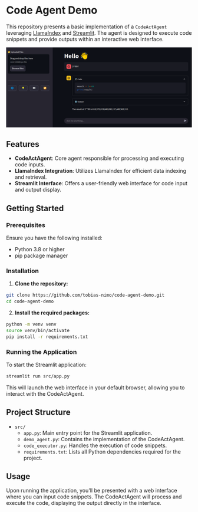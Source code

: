 # Code Agent Demo
This repository presents a basic implementation of a `CodeActAgent` leveraging [LlamaIndex](https://github.com/jerryjliu/llama_index) and [Streamlit](https://streamlit.io/). The agent is designed to execute code snippets and provide outputs within an interactive web interface.

![UI](images/ui-view.png)

## Features
- **CodeActAgent**: Core agent responsible for processing and executing code inputs.
- **LlamaIndex Integration**: Utilizes LlamaIndex for efficient data indexing and retrieval.
- **Streamlit Interface**: Offers a user-friendly web interface for code input and output display.

## Getting Started
### Prerequisites
Ensure you have the following installed:
- Python 3.8 or higher
- pip package manager

### Installation
1. **Clone the repository:**
```bash
git clone https://github.com/tobias-nimo/code-agent-demo.git
cd code-agent-demo
```

2. **Install the required packages:**
```bash
python -m venv venv
source venv/bin/activate
pip install -r requirements.txt
```
### Running the Application
To start the Streamlit application:
```bash
streamlit run src/app.py
```
This will launch the web interface in your default browser, allowing you to interact with the CodeActAgent.

## Project Structure
- `src/`
    - `app.py`: Main entry point for the Streamlit application.
    - `demo_agent.py`: Contains the implementation of the CodeActAgent.
    - `code_executor.py`: Handles the execution of code snippets.
    - `requirements.txt`: Lists all Python dependencies required for the project.

## Usage
Upon running the application, you'll be presented with a web interface where you can input code snippets. The CodeActAgent will process and execute the code, displaying the output directly in the interface.
